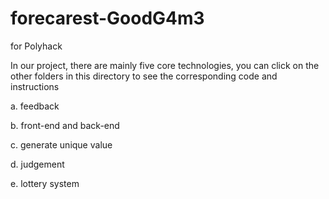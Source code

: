 # forecarest-GoodG4m3
for Polyhack

In our project, there are mainly five core technologies, you can click on the other folders in this directory to see the corresponding code and instructions

a. feedback

b. front-end and back-end

c. generate unique value

d. judgement

e. lottery system
